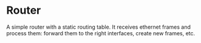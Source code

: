 # Router

A simple router with a static routing table. It receives ethernet frames and process them: forward them to the right interfaces, create new frames, etc.
